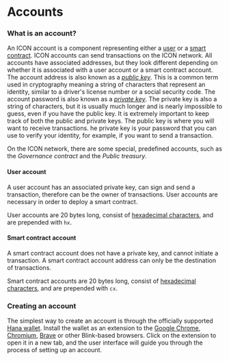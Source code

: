# Accounts

### What is an account?

An ICON account is a component representing either a [user](https://icon.community/glossary/user/) or a [smart contract](https://icon.community/glossary/smart-contract/). ICON accounts can send transactions on the ICON network. All accounts have associated addresses, but they look different depending on whether it is associated with a user account or a smart contract account. The account address is also known as a [_public key_](https://www.investopedia.com/terms/p/public-key.asp). This is a common term used in cryptography meaning a string of characters that represent an identity, similar to a driver's license number or a social security code. The account password is also known as a [_private key_](https://www.investopedia.com/terms/p/private-key.asp). The private key is also a string of characters, but it is usually much longer and is nearly impossible to guess, even if you have the public key. It is extremely important to keep track of both the public and private keys. The public key is where you will want to receive transactions. he private key is your password that you can use to verify your identity, for example, if you want to send a transaction.

On the ICON network, there are some special, predefined accounts, such as the _Governance contract_ and the _Public treasury_.

#### User account

A user account has an associated private key, can sign and send a transaction, therefore can be the owner of transactions. User accounts are necessary in order to deploy a smart contract.

User accounts are 20 bytes long, consist of [hexadecimal characters](https://www.tutorialspoint.com/hexadecimal-number-system), and are prepended with `hx`.

#### Smart contract account

A smart contract account does not have a private key, and cannot initiate a transaction. A smart contract account address can only be the destination of transactions.

Smart contract accounts are 20 bytes long, consist of [hexadecimal characters](https://www.tutorialspoint.com/hexadecimal-number-system), and are prepended with `cx`.

### Creating an account

The simplest way to create an account is through the officially supported [Hana wallet](https://chrome.google.com/webstore/detail/hana/jfdlamikmbghhapbgfoogdffldioobgl/related). Install the wallet as an extension to the [Google Chrome](https://www.google.com/chrome/), [Chromium](https://www.chromium.org/Home), [Brave](https://brave.com) or other Blink-based browsers. Click on the extension to open it in a new tab, and the user interface will guide you through the process of setting up an account.
